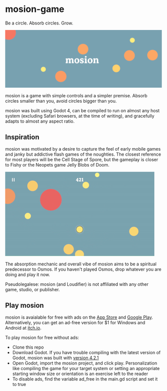 # mosion-game
Be a circle. Absorb circles. Grow.

![Header Image](img/header.png)

mosion is a game with simple controls and a simpler premise. Absorb circles smaller than you, avoid circles bigger than you.

mosion was built using Godot 4, can be compiled to run on almost any host system (excluding Safari browsers, at the time of writing), and gracefully adapts to almost any aspect ratio.

## Inspiration

mosion was motivated by a desire to capture the feel of early mobile games and janky but addictive flash games of the noughties. The closest reference for most players will be the Cell Stage of Spore, but the gameplay is closer to Fishy or the Neopets game Jelly Blobs of Doom.

![demo gif](img/demo.gif)

The absorption mechanic and overall vibe of mosion aims to be a spiritual predecessor to Osmos. If you haven't played Osmos, drop whatever you are doing and play it now.

Pseudolegalese: mosion (and Loudifier) is not affiliated with any other game, studio, or publisher.

## Play mosion

mosion is avaialable for free with ads on the [App Store](https://apps.apple.com/app/id6480231114) and [Google Play](https://play.google.com/store/apps/details?id=com.loudifier.mosion&pcampaignid=web_share). Alternatively, you can get an ad-free version for $1 for Windows and Android at [itch.io](https://loudifier.itch.io/mosion).

To play mosion for free without ads:
- Clone this repo
- Download Godot. If you have trouble compiling with the latest version of Godot, mosion was built with [version 4.2.1](https://godotengine.org/download/archive/4.2.1-stable/)
- Open Godot, import the mosion project, and click play. Personalization like compiling the game for your target system or setting an appropriate starting window size or orientation is an exercise left to the reader
- To disable ads, find the variable ad_free in the main.gd script and set it to true